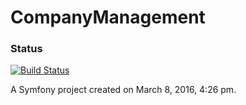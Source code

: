 CompanyManagement
=================

### Status
[![Build Status](https://travis-ci.org/nci145/CompanyManagement.png)](https://travis-ci.org/nci145/CompanyManagement.png)

A Symfony project created on March 8, 2016, 4:26 pm.
